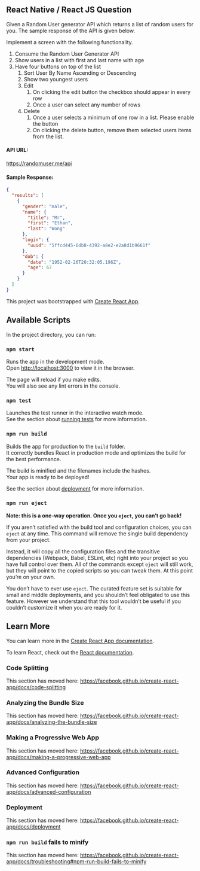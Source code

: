 ## React Native / React JS Question

Given a Random User generator API which returns a list of random users for you. The sample response of the API is given below.

Implement a screen with the following functionality.<br />

1. Consume the Random User Generator API
2. Show users in a list with first and last name with age
3. Have four buttons on top of the list
   1. Sort User By Name Ascending or Descending
   2. Show two youngest users
   3. Edit
      1. On clicking the edit button the checkbox should appear in every row
      2. Once a user can select any number of rows
   4. Delete
      1. Once a user selects a minimum of one row in a list. Please enable the button
      2. On clicking the delete button, remove them selected users items from the list.

#### API URL:

https://randomuser.me/api<br />
#### Sample Response:

```json
{
  "results": [
    {
      "gender": "male",
      "name": {
        "title": "Mr",
        "first": "Ethan",
        "last": "Wong"
      },
      "login": {
        "uuid": "5ffcd445-6db8-4392-a8e2-e2a8d1b9661f"
      },
      "dob": {
        "date": "1952-02-26T20:32:05.196Z",
        "age": 67
      }
    }
  ]
}
```

This project was bootstrapped with [Create React App](https://github.com/facebook/create-react-app).

## Available Scripts

In the project directory, you can run:

### `npm start`

Runs the app in the development mode.<br />
Open [http://localhost:3000](http://localhost:3000) to view it in the browser.

The page will reload if you make edits.<br />
You will also see any lint errors in the console.

### `npm test`

Launches the test runner in the interactive watch mode.<br />
See the section about [running tests](https://facebook.github.io/create-react-app/docs/running-tests) for more information.

### `npm run build`

Builds the app for production to the `build` folder.<br />
It correctly bundles React in production mode and optimizes the build for the best performance.

The build is minified and the filenames include the hashes.<br />
Your app is ready to be deployed!

See the section about [deployment](https://facebook.github.io/create-react-app/docs/deployment) for more information.

### `npm run eject`

**Note: this is a one-way operation. Once you `eject`, you can’t go back!**

If you aren’t satisfied with the build tool and configuration choices, you can `eject` at any time. This command will remove the single build dependency from your project.

Instead, it will copy all the configuration files and the transitive dependencies (Webpack, Babel, ESLint, etc) right into your project so you have full control over them. All of the commands except `eject` will still work, but they will point to the copied scripts so you can tweak them. At this point you’re on your own.

You don’t have to ever use `eject`. The curated feature set is suitable for small and middle deployments, and you shouldn’t feel obligated to use this feature. However we understand that this tool wouldn’t be useful if you couldn’t customize it when you are ready for it.

## Learn More

You can learn more in the [Create React App documentation](https://facebook.github.io/create-react-app/docs/getting-started).

To learn React, check out the [React documentation](https://reactjs.org/).

### Code Splitting

This section has moved here: https://facebook.github.io/create-react-app/docs/code-splitting

### Analyzing the Bundle Size

This section has moved here: https://facebook.github.io/create-react-app/docs/analyzing-the-bundle-size

### Making a Progressive Web App

This section has moved here: https://facebook.github.io/create-react-app/docs/making-a-progressive-web-app

### Advanced Configuration

This section has moved here: https://facebook.github.io/create-react-app/docs/advanced-configuration

### Deployment

This section has moved here: https://facebook.github.io/create-react-app/docs/deployment

### `npm run build` fails to minify

This section has moved here: https://facebook.github.io/create-react-app/docs/troubleshooting#npm-run-build-fails-to-minify

